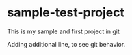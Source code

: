 # sample-test-project
This is my sample and first project in git

Adding additional line, to see git behavior.
